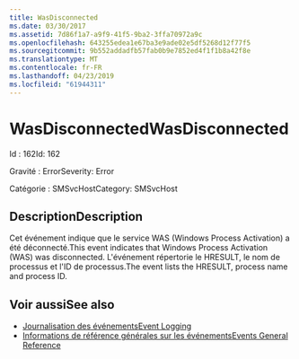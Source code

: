 ```yaml
---
title: WasDisconnected
ms.date: 03/30/2017
ms.assetid: 7d86f1a7-a9f9-41f5-9ba2-3ffa70972a9c
ms.openlocfilehash: 643255edea1e67ba3e9ade02e5df5268d12f77f5
ms.sourcegitcommit: 9b552addadfb57fab0b9e7852ed4f1f1b8a42f8e
ms.translationtype: MT
ms.contentlocale: fr-FR
ms.lasthandoff: 04/23/2019
ms.locfileid: "61944311"
---
```

# <a name="wasdisconnected"></a><span data-ttu-id="b8f24-102">WasDisconnected</span><span class="sxs-lookup"><span data-stu-id="b8f24-102">WasDisconnected</span></span>
<span data-ttu-id="b8f24-103">Id : 162</span><span class="sxs-lookup"><span data-stu-id="b8f24-103">Id: 162</span></span>  
  
 <span data-ttu-id="b8f24-104">Gravité : Error</span><span class="sxs-lookup"><span data-stu-id="b8f24-104">Severity: Error</span></span>  
  
 <span data-ttu-id="b8f24-105">Catégorie : SMSvcHost</span><span class="sxs-lookup"><span data-stu-id="b8f24-105">Category: SMSvcHost</span></span>  
  
## <a name="description"></a><span data-ttu-id="b8f24-106">Description</span><span class="sxs-lookup"><span data-stu-id="b8f24-106">Description</span></span>  
 <span data-ttu-id="b8f24-107">Cet événement indique que le service WAS (Windows Process Activation) a été déconnecté.</span><span class="sxs-lookup"><span data-stu-id="b8f24-107">This event indicates that Windows Process Activation (WAS) was disconnected.</span></span> <span data-ttu-id="b8f24-108">L'événement répertorie le HRESULT, le nom de processus et l'ID de processus.</span><span class="sxs-lookup"><span data-stu-id="b8f24-108">The event lists the HRESULT, process name and process ID.</span></span>  
  
## <a name="see-also"></a><span data-ttu-id="b8f24-109">Voir aussi</span><span class="sxs-lookup"><span data-stu-id="b8f24-109">See also</span></span>

- [<span data-ttu-id="b8f24-110">Journalisation des événements</span><span class="sxs-lookup"><span data-stu-id="b8f24-110">Event Logging</span></span>](../../../../../docs/framework/wcf/diagnostics/event-logging/index.md)
- [<span data-ttu-id="b8f24-111">Informations de référence générales sur les événements</span><span class="sxs-lookup"><span data-stu-id="b8f24-111">Events General Reference</span></span>](../../../../../docs/framework/wcf/diagnostics/event-logging/events-general-reference.md)
